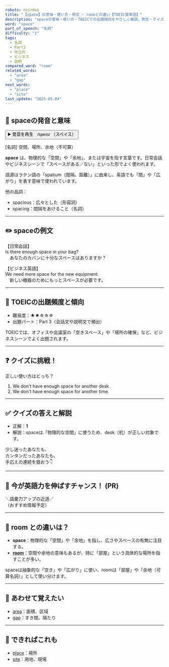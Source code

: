 ```yaml
---
robots: noindex
title: "【space】の意味・使い方・例文 ― roomとの違い【TOEIC英単語】"
description: "spaceの意味・使い方・TOEICでの出題傾向をやさしく解説。例文・クイズ付きでroomとの違いもわかりやすく学べます。"
word: "space"
part_of_speech: "名詞"
difficulty: "2"
tags:
  - 名詞
  - Part3
  - 中立的
  - ビジネス
  - 説明
compared_word: "room"
related_words:
  - "area"
  - "gap"
next_words:
  - "place"
  - "site"
last_update: "2025-05-04"
---
```


## 🔰 spaceの発音と意味

<button class="play-audio" onclick="playTTS('space')">
  <span class="play-audio-main">
    ▶️ 発音を再生　/speɪs/
  </span>
  <span class="play-audio-sub">
    （スペイス）
  </span>
</button>

[名詞] 空間、場所、余地（不可算）

**space** は、物理的な「空間」や「余地」、または宇宙を指す言葉です。日常会話やビジネスシーンで「スペースがある／ない」といった形でよく使われます。

語源はラテン語の「spatium（間隔、距離）」に由来し、英語でも「間」や「広がり」を表す意味で使われています。

他の品詞：  
- spacious：広々とした（形容詞）
- spacing：間隔をあけること（名詞）

---

## ✏️ spaceの例文

【日常会話】  
Is there enough space in your bag?  
　あなたのカバンに十分なスペースはありますか？

【ビジネス英語】  
We need more space for the new equipment.  
　新しい機器のためにもっとスペースが必要です。

---

## 🎯 TOEICの出題頻度と傾向

- 難易度：★★☆☆☆
- 出題パート：Part 3（会話文や説明文で頻出）

TOEICでは、オフィスや会議室の「空きスペース」や「場所の確保」など、ビジネスシーンでよく出題されます。

---

## ❓ クイズに挑戦！

正しい使い方はどっち？

1. We don't have enough space for another desk.  
2. We don't have enough space for another time.

---

## ✅ クイズの答えと解説

- 正解：**1**
- 解説：spaceは「物理的な空間」に使うため、desk（机）が正しい対象です。

少し迷ったあなたも、  
カンタンだったあなたも、  
手応えの連続を狙おう👇️

---

## 🚀 今が英語力を伸ばすチャンス！ (PR)

<div class="info-center">
＼語彙力アップの近道／<br>  
（おすすめ情報予定）
</div>

---

## 🤔  room との違いは？

- **space**：物理的な「空間」や「余地」を指し、広さやスペースの有無に注目する。
- **[room](/room)**：空間や余地の意味もあるが、特に「部屋」という具体的な場所を指すことが多い。

spaceは抽象的な「空き」や「広がり」に使い、roomは「部屋」や「余地（可算名詞）」として使い分けます。

---

## 🧩 あわせて覚えたい

- [area](/area)：面積、区域
- [gap](/gap)：すき間、隔たり

---

## 📖 できればこれも

- [place](/place)：場所
- [site](/site)：用地、現場

<!-- cvid: aid35_bid48 -->
